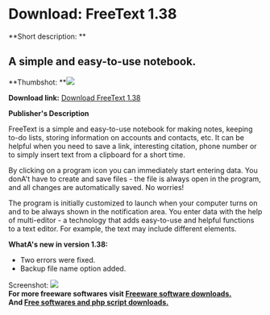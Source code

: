 # Download: FreeText 1.38

**Short description: **

## A simple and easy-to-use notebook.

  
**Thumbshot: **![](http://www.freewarefiles.com/screenshot/freetext_md.jpg)   
  
**Download link:** [Download FreeText 1.38](http://freesoftwares.boysofts.com/FreeText_program_85052.html)  
  

**Publisher's Description**  
  

FreeText is a simple and easy-to-use notebook for making notes, keeping to-do
lists, storing information on accounts and contacts, etc. It can be helpful
when you need to save a link, interesting citation, phone number or to simply
insert text from a clipboard for a short time.

By clicking on a program icon you can immediately start entering data. You
donA't have to create and save files - the file is always open in the program,
and all changes are automatically saved. No worries!

The program is initially customized to launch when your computer turns on and
to be always shown in the notification area. You enter data with the help of
multi-editor - a technology that adds easy-to-use and helpful functions to a
text editor. For example, the text may include different elements.

**WhatA's new in version 1.38:**

  * Two errors were fixed. 
  * Backup file name option added. 

  
  
Screenshot: ![](http://www.freewarefiles.com/screenshot/freetext.jpg)  
**For more freeware softwares visit [Freeware software downloads.](http://freesoftwares.boysofts.com/)**   
**And [Free softwares and php script downloads.](http://www.boysofts.com/)**

